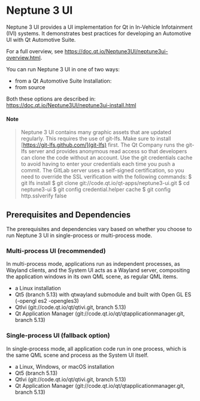 # Neptune 3 UI

Neptune 3 UI provides a UI implementation for Qt in In-Vehicle Infotainment (IVI) systems.
It demonstrates best practices for developing an Automotive UI with Qt Automotive Suite.

For a full overview, see https://doc.qt.io/Neptune3UI/neptune3ui-overview.html.

You can run Neptune 3 UI in one of two ways:

* from a Qt Automotive Suite Installation:
* from source

Both these options are described in: https://doc.qt.io/Neptune3UI/neptune3ui-install.html

#### Note
> Neptune 3 UI contains many graphic assets that are updated regularly. This requires the use of
> git-lfs. Make sure to install [https://git-lfs.github.com/](git-lfs) first. The Qt Company runs
> the git-lfs server and provides anonymous read access so that developers can clone the code without
> an account. Use the git credentials cache to avoid having to enter your credentials each time
> you push a commit. The GitLab server uses a self-signed certification, so you need to override
> the SSL verification with the following
> commands:
>   $ git lfs install
>   $ git clone git://code.qt.io/qt-apps/neptune3-ui.git
>   $ cd neptune3-ui
>   $ git config credential.helper cache
>   $ git config http.sslverify false

## Prerequisites and Dependencies

The prerequisites and dependencies vary based on whether you choose to run Neptune 3 UI in
single-process or multi-process mode.

### Multi-process UI (recommended)

In multi-process mode, applications run as independent processes, as Wayland clients, and the
System UI acts as a Wayland server, compositing the application windows in its own QML scene, as
regular QML items.

* a Linux installation
* Qt5 (branch 5.13) with qtwayland submodule and built with Open GL ES (-opengl es2 -opengles3)
* QtIvi (git://code.qt.io/qt/qtivi.git, branch 5.13)
* Qt Application Manager (git://code.qt.io/qt/qtapplicationmanager.git, branch 5.13)

### Single-process UI (fallback option)

In single-process mode, all application code run in one process, which is the same QML scene and
process as the System UI itself.

* a Linux, Windows, or macOS installation
* Qt5 (branch 5.13)
* QtIvi (git://code.qt.io/qt/qtivi.git, branch 5.13)
* Qt Application Manager (git://code.qt.io/qt/qtapplicationmanager.git, branch 5.13)
